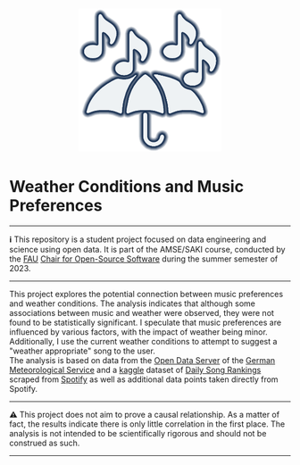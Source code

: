 <h1 align="center">
  <img alt="Logo" src="media/logo_light.png" width="256" height="256">
</h1>

# Weather Conditions and Music Preferences

___
**:information_source:** This repository is a student project focused on data engineering and science using open data. It is part of the AMSE/SAKI course, conducted by the [FAU](https://fau.eu/) [Chair for Open-Source Software](https://oss.cs.fau.de/) during the summer semester of 2023.
___

This project explores the potential connection between music preferences and weather conditions. The analysis indicates that although some associations between music and weather were observed, they were not found to be statistically significant. I speculate that music preferences are influenced by various factors, with the impact of weather being minor.  
Additionally, I use the current weather conditions to attempt to suggest a "weather appropriate" song to the user.  
The analysis is based on data from the [Open Data Server](https://opendata.dwd.de/) of the [German Meteorological Service](https://www.dwd.de/EN/Home/home_node.html) and a [kaggle](https://www.kaggle.com/) dataset of [Daily Song Rankings](https://www.kaggle.com/datasets/pepepython/spotify-huge-database-daily-charts-over-3-years) scraped from [Spotify](https://developer.spotify.com/documentation/web-api/) as well as additional data points taken directly from Spotify.
___

**:warning:** This project does not aim to prove a causal relationship. As a matter of fact, the results indicate there is only little correlation in the first place. The analysis is not intended to be scientifically rigorous and should not be construed as such.
___
